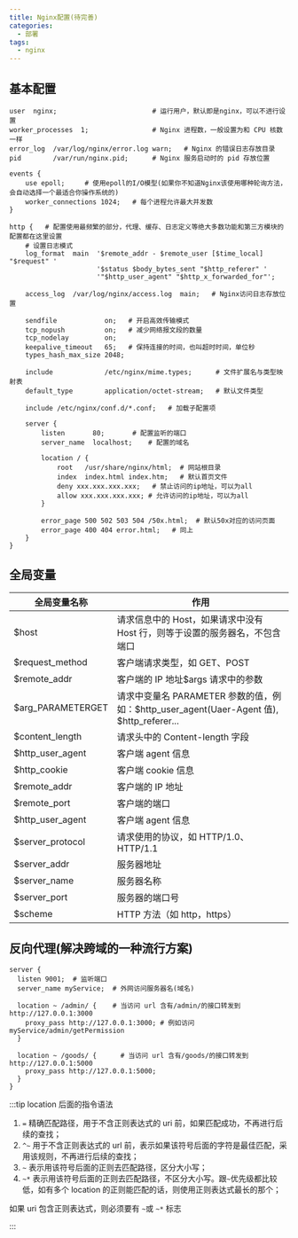 ```yaml
---
title: Nginx配置(待完善)
categories:
  - 部署
tags:
  - nginx
---
```


## 基本配置

```nginx
user  nginx;                        # 运行用户，默认即是nginx，可以不进行设置
worker_processes  1;                # Nginx 进程数，一般设置为和 CPU 核数一样
error_log  /var/log/nginx/error.log warn;   # Nginx 的错误日志存放目录
pid        /var/run/nginx.pid;      # Nginx 服务启动时的 pid 存放位置

events {
    use epoll;     # 使用epoll的I/O模型(如果你不知道Nginx该使用哪种轮询方法，会自动选择一个最适合你操作系统的)
    worker_connections 1024;   # 每个进程允许最大并发数
}

http {   # 配置使用最频繁的部分，代理、缓存、日志定义等绝大多数功能和第三方模块的配置都在这里设置
    # 设置日志模式
    log_format  main  '$remote_addr - $remote_user [$time_local] "$request" '
                      '$status $body_bytes_sent "$http_referer" '
                      '"$http_user_agent" "$http_x_forwarded_for"';

    access_log  /var/log/nginx/access.log  main;   # Nginx访问日志存放位置

    sendfile            on;   # 开启高效传输模式
    tcp_nopush          on;   # 减少网络报文段的数量
    tcp_nodelay         on;
    keepalive_timeout   65;   # 保持连接的时间，也叫超时时间，单位秒
    types_hash_max_size 2048;

    include             /etc/nginx/mime.types;      # 文件扩展名与类型映射表
    default_type        application/octet-stream;   # 默认文件类型

    include /etc/nginx/conf.d/*.conf;   # 加载子配置项

    server {
    	listen       80;       # 配置监听的端口
    	server_name  localhost;    # 配置的域名

    	location / {
    		root   /usr/share/nginx/html;  # 网站根目录
    		index  index.html index.htm;   # 默认首页文件
    		deny xxx.xxx.xxx.xxx;   # 禁止访问的ip地址，可以为all
    		allow xxx.xxx.xxx.xxx; # 允许访问的ip地址，可以为all
    	}

    	error_page 500 502 503 504 /50x.html;  # 默认50x对应的访问页面
    	error_page 400 404 error.html;   # 同上
    }
}

```

## 全局变量

| 全局变量名称      | 作用                                                                                     |
| ----------------- | ---------------------------------------------------------------------------------------- |
| $host             | 请求信息中的 Host，如果请求中没有 Host 行，则等于设置的服务器名，不包含端口              |
| $request_method   | 客户端请求类型，如 GET、POST                                                             |
| $remote_addr      | 客户端的 IP 地址$args 请求中的参数                                                       |
| $arg_PARAMETERGET | 请求中变量名 PARAMETER 参数的值，例如：$http_user_agent(Uaer-Agent 值), $http_referer... |
| $content_length   | 请求头中的 Content-length 字段                                                           |
| $http_user_agent  | 客户端 agent 信息                                                                        |
| $http_cookie      | 客户端 cookie 信息                                                                       |
| $remote_addr      | 客户端的 IP 地址                                                                         |
| $remote_port      | 客户端的端口                                                                             |
| $http_user_agent  | 客户端 agent 信息                                                                        |
| $server_protocol  | 请求使用的协议，如 HTTP/1.0、HTTP/1.1                                                    |
| $server_addr      | 服务器地址                                                                               |
| $server_name      | 服务器名称                                                                               |
| $server_port      | 服务器的端口号                                                                           |
| $scheme           | HTTP 方法（如 http，https）                                                              |

## 反向代理(解决跨域的一种流行方案)

```nginx
server {
  listen 9001;  # 监听端口
  server_name myService;  # 外网访问服务器名(域名)

  location ~ /admin/ {    # 当访问 url 含有/admin/的接口转发到 http://127.0.0.1:3000
    proxy_pass http://127.0.0.1:3000; # 例如访问 myService/admin/getPermission
  }

  location ~ /goods/ {      # 当访问 url 含有/goods/的接口转发到 http://127.0.0.1:5000
    proxy_pass http://127.0.0.1:5000;
  }
}
```

:::tip
location 后面的指令语法

1. `=`  精确匹配路径，用于不含正则表达式的 uri 前，如果匹配成功，不再进行后续的查找；
2. `^~` 用于不含正则表达式的 url 前，表示如果该符号后面的字符是最佳匹配，采用该规则，不再进行后续的查找；
3. `~`  表示用该符号后面的正则去匹配路径，区分大小写；
4. `~*` 表示用该符号后面的正则去匹配路径，不区分大小写。跟` ~ `优先级都比较低，如有多个 location 的正则能匹配的话，则使用正则表达式最长的那个；

如果 uri 包含正则表达式，则必须要有 `~`或 `~*` 标志

:::
